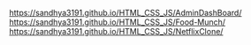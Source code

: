 https://sandhya3191.github.io/HTML_CSS_JS/AdminDashBoard/
https://sandhya3191.github.io/HTML_CSS_JS/Food-Munch/
https://sandhya3191.github.io/HTML_CSS_JS/NetflixClone/
